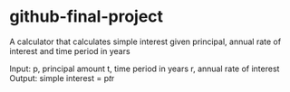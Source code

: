 # github-final-project

A calculator that calculates simple interest given principal, annual rate of interest and time period in years

Input:
   p, principal amount
   t, time period in years
   r, annual rate of interest
Output:
   simple interest = p*t*r
